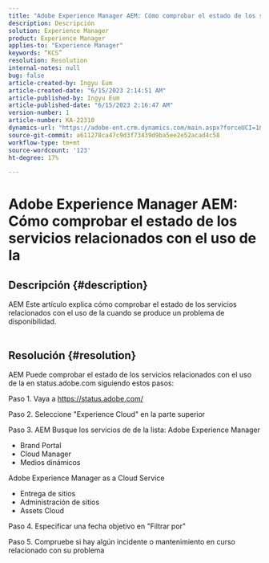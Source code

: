 ```yaml
---
title: "Adobe Experience Manager AEM: Cómo comprobar el estado de los servicios relacionados con el uso de la"
description: Descripción
solution: Experience Manager
product: Experience Manager
applies-to: "Experience Manager"
keywords: “KCS”
resolution: Resolution
internal-notes: null
bug: false
article-created-by: Ingyu Eum
article-created-date: "6/15/2023 2:14:51 AM"
article-published-by: Ingyu Eum
article-published-date: "6/15/2023 2:16:47 AM"
version-number: 1
article-number: KA-22310
dynamics-url: "https://adobe-ent.crm.dynamics.com/main.aspx?forceUCI=1&pagetype=entityrecord&etn=knowledgearticle&id=45b17664-220b-ee11-8f6e-6045bd006b25"
source-git-commit: a611278ca47c9d3f73439d9ba5ee2e52acad4c58
workflow-type: tm+mt
source-wordcount: '123'
ht-degree: 17%

---
```


# Adobe Experience Manager AEM: Cómo comprobar el estado de los servicios relacionados con el uso de la

## Descripción {#description}

AEM Este artículo explica cómo comprobar el estado de los servicios relacionados con el uso de la cuando se produce un problema de disponibilidad.
<br> 

## Resolución {#resolution}


AEM Puede comprobar el estado de los servicios relacionados con el uso de la en status.adobe.com siguiendo estos pasos:

Paso 1. Vaya a https://status.adobe.com/

Paso 2. Seleccione &quot;Experience Cloud&quot; en la parte superior

Paso 3. AEM Busque los servicios de de la lista: Adobe Experience Manager
- Brand Portal    
- Cloud Manager    
- Medios dinámicos

Adobe Experience Manager as a Cloud Service
- Entrega de sitios
- Administración de sitios
- Assets Cloud

Paso 4. Especificar una fecha objetivo en &quot;Filtrar por&quot;

Paso 5. Compruebe si hay algún incidente o mantenimiento en curso relacionado con su problema
